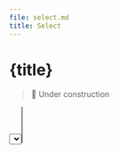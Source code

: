 ```yaml
---
file: select.md
title: Select
---
```


<script>
    import {Form, FormGroup, Select} from '$lib'

     let selected = 1, multi = [1], questions = [
			{ value: 1, label: `Where did you go to school?` },
			{ value: 2, label: `What is your mother's name?` },
			{
				value: 3,
				label: `What is another personal fact that an attacker could easily find with Google?`,
			},
		]
</script>

# {title}

> 🚧 Under construction

<Form>
    <FormGroup>
        <Select options={questions} bind:value={selected} />
    </FormGroup>
    <FormGroup>
        <Select options={questions} bind:value={multi} multiple />
    </FormGroup>
</Form>
